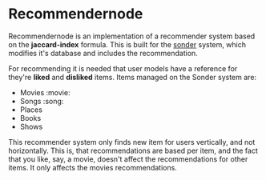 # Recommendernode

Recommendernode is an implementation of a recommender system based on the __jaccard-index__ formula. This is built for the [sonder](http://github.com/sntiagoma/sonder) system, which modifies it's database and includes the recommendation.

For recommending it is needed that user models have a reference for they're __liked__ and __disliked__ items. Items managed on the Sonder system are:
- Movies :movie:
- Songs :song:
- Places
- Books
- Shows

This recommender system only finds new item for users vertically, and not horizontally. This is, that recommendations are based per item, and the fact that you like, say, a movie, doesn't affect the recommendations for other items. It only affects the movies recommendations.
